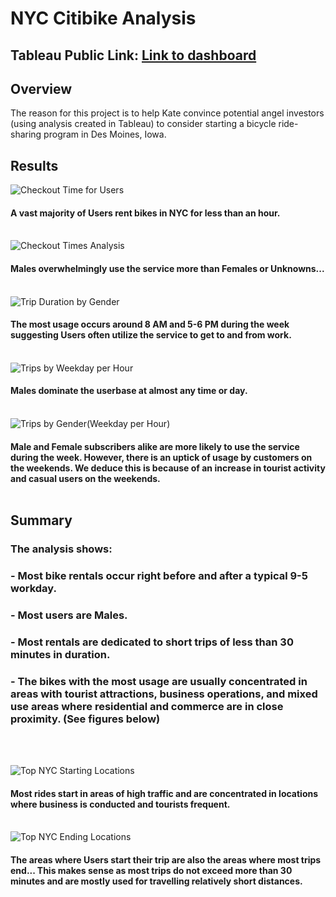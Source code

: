 # NYC Citibike Analysis

## Tableau Public Link: [Link to dashboard](https://public.tableau.com/app/profile/bowen.wilder/viz/NYCCitibikeChallenge-BowenWilder/CheckoutTimesAnalysis)

## Overview
The reason for this project is to help Kate convince potential angel investors (using analysis created in Tableau) to consider starting a bicycle ride-sharing program in Des Moines, Iowa.

## Results
![Checkout Time for Users](/Images/Checkout_Times.png)
#### A vast majority of Users rent bikes in NYC for less than an hour. </br></br>

![Checkout Times Analysis](/Images/Trip_Duration(Gender).png)
#### Males overwhelmingly use the service more than Females or Unknowns...</br></br>

![Trip Duration by Gender](/Images/Trips(Weekday_per_Hour).png)
#### The most usage occurs around 8 AM and 5-6 PM during the week suggesting Users often utilize the service to get to and from work.</br></br>

![Trips by Weekday per Hour](/Images/Trips_by_Gender.png)
#### Males dominate the userbase at almost any time or day.</br></br>

![Trips by Gender(Weekday per Hour)](/Images/User_Trips(Gender)_by_Weekday.png)
#### Male and Female subscribers alike are more likely to use the service during the week. However, there is an uptick of usage by customers on the weekends. We deduce this is because of an increase in tourist activity and casual users on the weekends.</br></br>


## Summary

### The analysis shows:
### - Most bike rentals occur right before and after a typical 9-5 workday.
### - Most users are Males.
### - Most rentals are dedicated to short trips of less than 30 minutes in duration.
### - The bikes with the most usage are usually concentrated in areas with tourist attractions, business operations, and mixed use areas where residential and commerce are in close proximity. (See figures below)
</br></br>

![Top NYC Starting Locations](/Images/NYC_Start.png)
#### Most rides start in areas of high traffic and are concentrated in locations where business is conducted and tourists frequent.</br></br>

![Top NYC Ending Locations](/Images/NYC_End.png)
#### The areas where Users start their trip are also the areas where most trips end... This makes sense as most trips do not exceed more than 30 minutes and are mostly used for travelling relatively short distances.



